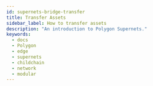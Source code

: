```yaml
---
id: supernets-bridge-transfer
title: Transfer Assets
sidebar_label: How to transfer assets
description: "An introduction to Polygon Supernets."
keywords:
  - docs
  - Polygon
  - edge
  - supernets
  - childchain
  - network
  - modular
---
```

